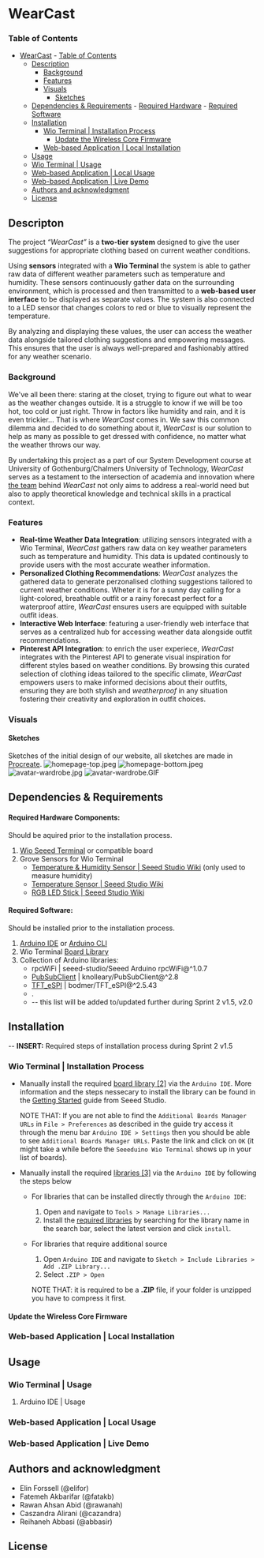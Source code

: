 # WearCast


### Table of Contents
- [WearCast](#wearcast)
       - [Table of Contents](#table-of-contents)
   - [Description](#descripton)
       - [Background](#background)
       - [Features](#features)
       - [Visuals](#visuals)
           - [Sketches](#sketches)
   - [Dependencies & Requirements](#dependencies--requirements)
            - [Required Hardware](#required-hardware)
            - [Required Software](#required-software)
   - [Installation](#installation)
       - [Wio Terminal | Installation Process](#wio-terminal--installation-process)
            - [Update the Wireless Core Firmware](#update-the-wireless-core-firmware)
       - [Web-based Application | Local Installation](#web-based-application--local-installation)
   - [Usage](#usage)
   - [Wio Terminal | Usage](#wio-terminal--usage)
   - [Web-based Application | Local Usage](#web-based-application--local-usage)
   - [Web-based Application | Live Demo](#web-based-application--live-demo)
   - [Authors and acknowledgment](#authors-and-acknowledgment)
   - [License](#license)

## Descripton
The project _“WearCast”_ is a __two-tier system__ designed to give the user suggestions for appropriate clothing based on current weather conditions. 

Using __sensors__ integrated with a __Wio Terminal__ the system is able to gather raw data of different weather parameters such as temperature and humidity. These sensors continuously gather data on the surrounding environment, which is processed and then transmitted to a __web-based user interface__ to be displayed as separate values. The system is also connected to a LED sensor that changes colors to red or blue to visually represent the temperature.

By analyzing and displaying these values, the user can access the weather data alongside tailored clothing suggestions and empowering messages. This ensures that the user is always well-prepared and fashionably attired for any weather scenario.

### Background
We've all been there: staring at the closet, trying to figure out what to wear as the weather changes outside. It is a struggle to know if we will be too hot, too cold or just right. Throw in factors like humidity and rain, and it is even trickier... That is where _WearCast_ comes in. We saw this common dilemma and decided to do something about it, _WearCast_ is our solution to help as many as possible to get dressed with confidence, no matter what the weather throws our way.

By undertaking this project as a part of our System Development course at University of Gothenburg/Chalmers University of Technology, _WearCast_ serves as a testament to the intersection of academia and innovation where [the team](#authors-and-acknowledgment) behind _WearCast_ not only aims to address a real-world need but also to apply theoretical knowledge and technical skills in a practical context.

### Features
* __Real-time Weather Data Integration__: utilizing sensors integrated with a Wio Terminal, _WearCast_ gathers raw data on key weather parameters such as temperature and humidity. This data is updated continously to provide users with the most accurate weather information.
* __Personalized Clothing Recommendations__: _WearCast_ analyzes the gathered data to generate perzonalised clothing suggestions tailored to current weather conditions. Wheter it is for a sunny day calling for a light-colored, breathable outfit or a rainy forecast perfect for a waterproof attire, _WearCast_ ensures users are equipped with suitable outfit ideas.
* __Interactive Web Interface__: featuring a user-friendly web interface that serves as a centralized hub for accessing weather data alongside outfit recommendations.
* __Pinterest API Integration__: to enrich the user experiece, _WearCast_ integrates with the Pinterest API to generate visual inspiration for different styles based on weather conditions. By browsing this curated selection of clothing ideas tailored to the specific climate, _WearCast_ empowers users to make informed decisions about their outfits, ensuring they are both stylish and _weatherproof_ in any situation fostering their creativity and exploration in outfit choices.


### Visuals

#### Sketches
Sketches of the initial design of our website, all sketches are made in [Procreate](https://procreate.com/).
![homepage-top.jpeg](/docs/img/homepage-top.jpeg)
![homepage-bottom.jpeg](/docs/img/homepage-bottom.jpeg)
![avatar-wardrobe.jpg](/docs/img/avatar-wardrobe.jpg)
![avatar-wardrobe.GIF](/docs/img/avatar-wardrobe.GIF)


## Dependencies & Requirements
#### Required Hardware Components:
Should be aquired prior to the installation process.
1. [Wio Seeed Terminal](https://www.seeedstudio.com/Wio-Terminal-p-4509.html) or compatible board
2. Grove Sensors for Wio Terminal
    * [Temperature & Humidity Sensor | Seeed Studio Wiki](https://www.seeedstudio.com/Grove-Temperature-Humidity-Sensor-DHT11.html) (only used to measure humidity)
    * [Temperature Sensor | Seeed Studio Wiki](https://www.seeedstudio.com/Grove-Temperature-Sensor.html)
    * [RGB LED Stick | Seeed Studio Wiki](https://www.seeedstudio.com/Grove-RGB-LED-Stick-10-WS2813-Mini.html)

#### Required Software:
Should be installed prior to the installation process.
1. [Arduino IDE](https://www.arduino.cc/en/software) or [Arduino CLI](https://github.com/arduino/arduino-cli)
2. Wio Terminal [Board Library](https://files.seeedstudio.com/arduino/package_seeeduino_boards_index.json)
3. Collection of Arduino libraries:
    * rpcWiFi | seeed-studio/Seeed Arduino rpcWiFi@^1.0.7
    * [PubSubClient](https://github.com/knolleary/pubsubclient) | knolleary/PubSubClient@^2.8
	* [TFT_eSPI](https://github.com/Bodmer/TFT_eSPI) | bodmer/TFT_eSPI@^2.5.43
    * .
    * -- this list will be added to/updated further during Sprint 2 v1.5, v2.0

## Installation
-- __INSERT:__ Required steps of installation process during Sprint 2 v1.5


### Wio Terminal | Installation Process
- Manually install the required [board library [2]](#required-software) via the  `Arduino IDE`.
    More information and the steps nessecary to install the library can be found in the [Getting Started](https://wiki.seeedstudio.com/Wio-Terminal-Getting-Started/#getting-started) guide from Seeed Studio.

    NOTE THAT: If you are not able to find the `Additional Boards Manager URLs` in `File > Preferences` as described in the guide try access it through the menu bar `Arduino IDE > Settings` then you should be able to see `Additional Boards Manager URLs`. Paste the link and click on `OK` (it might take a while before the `Seeeduino Wio Terminal` shows up in your list of boards).


- Manually install the required [libraries [3]](#required-software) via the `Arduino IDE` by following the steps below

    - For libraries that can be installed directly through the `Arduino IDE`:
        1. Open and navigate to `Tools > Manage Libraries...`
        2. Install the [required libraries](#dependencies--requirements) by searching for the library name in the search bar, select the latest version and click `install`.

    - For libraries that require additional source
        1. Open `Arduino IDE` and navigate to `Sketch > Include Libraries > Add .ZIP Library...`
        2. Select `.ZIP > Open`

        NOTE THAT: it is required to be a __.ZIP__ file, if your folder is unzipped you have to compress it first.

#### Update the Wireless Core Firmware


### Web-based Application | Local Installation

## Usage

### Wio Terminal | Usage
1. Arduino IDE | Usage


### Web-based Application | Local Usage


### Web-based Application | Live Demo


## Authors and acknowledgment
* Elin Forssell (@elifor)
* Fatemeh Akbarifar (@fatakb)
* Rawan Ahsan Abid (@rawanah)
* Caszandra Alirani (@cazandra)
* Reihaneh Abbasi (@abbasir)


## License






